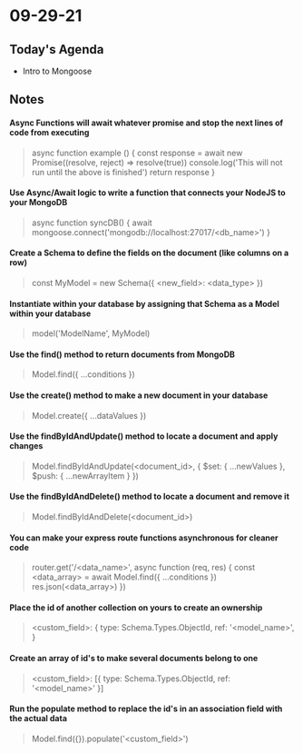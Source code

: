 # 09-29-21

## Today's Agenda
- Intro to Mongoose


## Notes

#### Async Functions will await whatever promise and stop the next lines of code from executing
> async function example () {
>   const response = await new Promise((resolve, reject) => resolve(true))
>   console.log('This will not run until the above is finished')
>   return response
> }

#### Use Async/Await logic to write a function that connects your NodeJS to your MongoDB
> async function syncDB() { await mongoose.connect('mongodb://localhost:27017/<db_name>') }

#### Create a Schema to define the fields on the document (like columns on a row)
> const MyModel = new Schema({ <new_field>: <data_type> })

#### Instantiate within your database by assigning that Schema as a Model within your database
> model('ModelName', MyModel)

#### Use the find() method to return documents from MongoDB
> Model.find({ ...conditions })

#### Use the create() method to make a new document in your database
> Model.create({ ...dataValues })

#### Use the findByIdAndUpdate() method to locate a document and apply changes
> Model.findByIdAndUpdate(<document_id>, { $set: { ...newValues }, $push: { ...newArrayItem } })

#### Use the findByIdAndDelete() method to locate a document and remove it
> Model.findByIdAndDelete(<document_id>)

#### You can make your express route functions asynchronous for cleaner code
> router.get('/<data_name>', async function (req, res) {
>   const <data_array> = await Model.find({ ...conditions })
>   res.json(<data_array>)
> })

#### Place the id of another collection on yours to create an ownership
> <custom_field>: {
>     type: Schema.Types.ObjectId,
>     ref: '<model_name>',
>   }

#### Create an array of id's to make several documents belong to one
> <custom_field>: [{
>     type: Schema.Types.ObjectId,
>     ref: '<model_name>'
>   }]

#### Run the populate method to replace the id's in an association field with the actual data
> Model.find({}).populate('<custom_field>')

